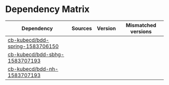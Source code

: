# Dependency Matrix

Dependency | Sources | Version | Mismatched versions
---------- | ------- | ------- | -------------------
[cb-kubecd/bdd-spring-1583706150](https://github.com/cb-kubecd/bdd-spring-1583706150.git) |  | []() | 
[cb-kubecd/bdd-sbhg-1583707193](https://github.com/cb-kubecd/bdd-sbhg-1583707193.git) |  | []() | 
[cb-kubecd/bdd-nh-1583707193](https://github.com/cb-kubecd/bdd-nh-1583707193.git) |  | []() | 
